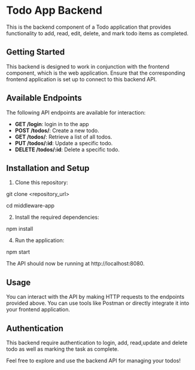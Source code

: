 # Todo App Backend

This is the backend component of a Todo application that provides functionality to add, read, edit, delete, and mark todo items as completed.

## Getting Started

This backend is designed to work in conjunction with the frontend component, which is the web application. Ensure that the corresponding frontend application is set up to connect to this backend API.

## Available Endpoints

The following API endpoints are available for interaction:

- **GET /login**: login in to the app
- **POST /todos/**: Create a new todo.
- **GET /todos/**: Retrieve a list of all todos.
- **PUT /todos/:id**: Update a specific todo.
- **DELETE /todos/:id**: Delete a specific todo.

## Installation and Setup

1. Clone this repository:

git clone <repository_url>

cd middleware-app

2. Install the required dependencies:

npm install

4. Run the application:

npm start

The API should now be running at http://localhost:8080.

## Usage

You can interact with the API by making HTTP requests to the endpoints provided above. You can use tools like Postman or directly integrate it into your frontend application.

## Authentication

This backend require authentication to login, add, read,update and delete todo as well as marking the task as complete.

Feel free to explore and use the backend API for managing your todos!

